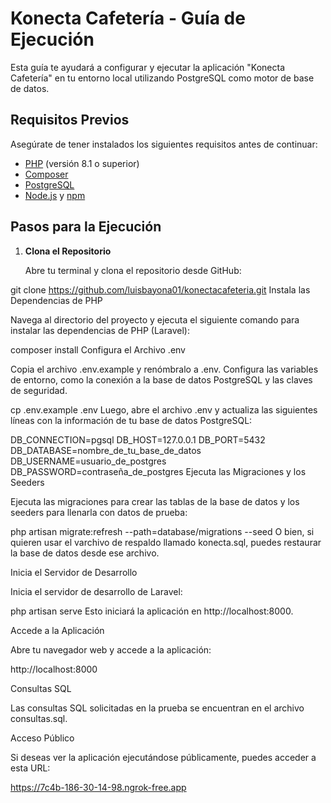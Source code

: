# Konecta Cafetería - Guía de Ejecución

Esta guía te ayudará a configurar y ejecutar la aplicación "Konecta Cafetería" en tu entorno local utilizando PostgreSQL como motor de base de datos.

## Requisitos Previos

Asegúrate de tener instalados los siguientes requisitos antes de continuar:

- [PHP](https://www.php.net/) (versión 8.1 o superior)
- [Composer](https://getcomposer.org/)
- [PostgreSQL](https://www.postgresql.org/)
- [Node.js](https://nodejs.org/) y [npm](https://www.npmjs.com/)

## Pasos para la Ejecución

1. **Clona el Repositorio**

   Abre tu terminal y clona el repositorio desde GitHub:

  
 git clone https://github.com/luisbayona01/konectacafeteria.git
 Instala las Dependencias de PHP

Navega al directorio del proyecto y ejecuta el siguiente comando para instalar las dependencias de PHP (Laravel):


composer install
Configura el Archivo .env

Copia el archivo .env.example y renómbralo a .env. Configura las variables de entorno, como la conexión a la base de datos PostgreSQL y las claves de seguridad.


cp .env.example .env
Luego, abre el archivo .env y actualiza las siguientes líneas con la información de tu base de datos PostgreSQL:


DB_CONNECTION=pgsql
DB_HOST=127.0.0.1
DB_PORT=5432
DB_DATABASE=nombre_de_tu_base_de_datos
DB_USERNAME=usuario_de_postgres
DB_PASSWORD=contraseña_de_postgres
Ejecuta las Migraciones y los Seeders

Ejecuta las migraciones para crear las tablas de la base de datos y los seeders para llenarla con datos de prueba:


php artisan migrate:refresh --path=database/migrations --seed
O bien, si quieren  usar  el  varchivo de respaldo llamado konecta.sql, puedes restaurar la base de datos desde ese archivo.

Inicia el Servidor de Desarrollo

Inicia el servidor de desarrollo de Laravel:


php artisan serve
Esto iniciará la aplicación en http://localhost:8000.

Accede a la Aplicación

Abre tu navegador web y accede a la aplicación:

http://localhost:8000

Consultas SQL

Las consultas SQL solicitadas en la  prueba  se encuentran en el archivo consultas.sql.

Acceso Público

Si deseas ver la aplicación ejecutándose públicamente, puedes acceder a esta URL:

 https://7c4b-186-30-14-98.ngrok-free.app